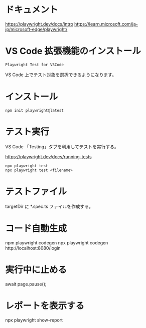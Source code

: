 # ドキュメント

https://playwright.dev/docs/intro
https://learn.microsoft.com/ja-jp/microsoft-edge/playwright/

# VS Code 拡張機能のインストール

```
Playwright Test for VSCode
```
VS Code 上でテスト対象を選択できるようになります。

# インストール

```
npm init playwright@latest

```

# テスト実行

VS Code 「Testing」タブを利用してテストを実行する。

https://playwright.dev/docs/running-tests

```
npx playwright test
npx playwright test <filename>
```

# テストファイル

targetDir に *.spec.ts ファイルを作成する。

# コード自動生成

npm playwright codegen <url>
npx playwright codegen http://localhost:8080/login

# 実行中に止める

await page.pause();

# レポートを表示する

npx playwright show-report
